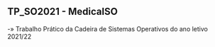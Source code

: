 ## TP_SO2021 - MedicalSO
-» Trabalho Prático da Cadeira de Sistemas Operativos do ano letivo 2021/22
